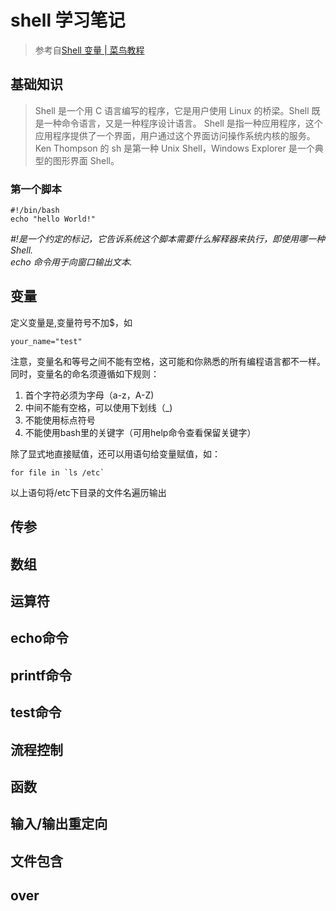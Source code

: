 # shell  学习笔记
> 参考自[Shell 变量 | 菜鸟教程](http://www.runoob.com/linux/linux-shell-variable.html)

## 基础知识
> Shell 是一个用 C 语言编写的程序，它是用户使用 Linux 的桥梁。Shell 既是一种命令语言，又是一种程序设计语言。
Shell 是指一种应用程序，这个应用程序提供了一个界面，用户通过这个界面访问操作系统内核的服务。
Ken Thompson 的 sh 是第一种 Unix Shell，Windows Explorer 是一个典型的图形界面 Shell。
### 第一个脚本
```shell
#!/bin/bash
echo "hello World!"
```
*\#!是一个约定的标记，它告诉系统这个脚本需要什么解释器来执行，即使用哪一种Shell.*	
*echo 命令用于向窗口输出文本.*

## 变量   
定义变量是,变量符号不加$，如  

```shell
your_name="test"
```

注意，变量名和等号之间不能有空格，这可能和你熟悉的所有编程语言都不一样。同时，变量名的命名须遵循如下规则：	
1. 首个字符必须为字母（a-z，A-Z)	
2. 中间不能有空格，可以使用下划线（_)	
3. 不能使用标点符号		
4. 不能使用bash里的关键字（可用help命令查看保留关键字）

除了显式地直接赋值，还可以用语句给变量赋值，如：

```shell
for file in `ls /etc`
```

以上语句将/etc下目录的文件名遍历输出
## 传参

## 数组

## 运算符

## echo命令

## printf命令

## test命令

## 流程控制

## 函数

## 输入/输出重定向

## 文件包含

## over
